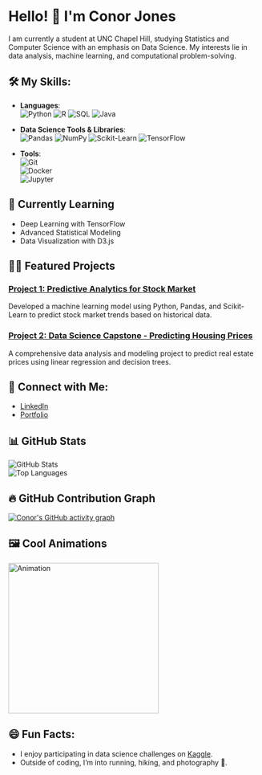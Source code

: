 # Hello! 👋 I'm Conor Jones  
I am currently a student at UNC Chapel Hill, studying Statistics and Computer Science with an emphasis on Data Science. My interests lie in data analysis, machine learning, and computational problem-solving.

## 🛠️ My Skills:
- **Languages**:  
  ![Python](https://img.shields.io/badge/Python-3.8-blue) 
  ![R](https://img.shields.io/badge/R-4.0.5-lightblue)
  ![SQL](https://img.shields.io/badge/SQL-PostgreSQL-blue)
  ![Java](https://img.shields.io/badge/Java-11-orange)

- **Data Science Tools & Libraries**:  
  ![Pandas](https://img.shields.io/badge/Pandas-1.3.0-green) 
  ![NumPy](https://img.shields.io/badge/NumPy-1.21-blue) 
  ![Scikit-Learn](https://img.shields.io/badge/Scikit--Learn-0.24-yellow) 
  ![TensorFlow](https://img.shields.io/badge/TensorFlow-2.5-orange)

- **Tools**:  
  ![Git](https://img.shields.io/badge/Git-2.30-red)  
  ![Docker](https://img.shields.io/badge/Docker-20.10-blue)  
  ![Jupyter](https://img.shields.io/badge/Jupyter-Notebook-orange)  

## 🌱 Currently Learning
- Deep Learning with TensorFlow
- Advanced Statistical Modeling
- Data Visualization with D3.js

## 🧑‍💻 Featured Projects
### [Project 1: Predictive Analytics for Stock Market](https://github.com/ConorJones05/stock-market-predictor)  
Developed a machine learning model using Python, Pandas, and Scikit-Learn to predict stock market trends based on historical data.  

### [Project 2: Data Science Capstone - Predicting Housing Prices](https://github.com/ConorJones05/housing-price-predictor)  
A comprehensive data analysis and modeling project to predict real estate prices using linear regression and decision trees.

## 🔗 Connect with Me:
- [LinkedIn](https://www.linkedin.com/in/conor-jones05)
- [Portfolio](https://conorjones05.github.io/)

## 📊 GitHub Stats
![GitHub Stats](https://github-readme-stats.vercel.app/api?username=ConorJones05&show_icons=true&theme=radical)  
![Top Languages](https://github-readme-stats.vercel.app/api/top-langs/?username=ConorJones05&layout=compact&theme=radical)

## 🔥 GitHub Contribution Graph
[![Conor's GitHub activity graph](https://github-readme-activity-graph.cyclic.app/graph?username=ConorJones05&theme=react-dark)](https://github.com/ashutosh00710/github-readme-activity-graph)

## 🖼️ Cool Animations
<img src="https://assets7.lottiefiles.com/packages/lf20_q5pk6p1k.json" alt="Animation" style="width: 300px;">

## 😄 Fun Facts:
- I enjoy participating in data science challenges on [Kaggle](https://www.kaggle.com/).
- Outside of coding, I’m into running, hiking, and photography 📸.
